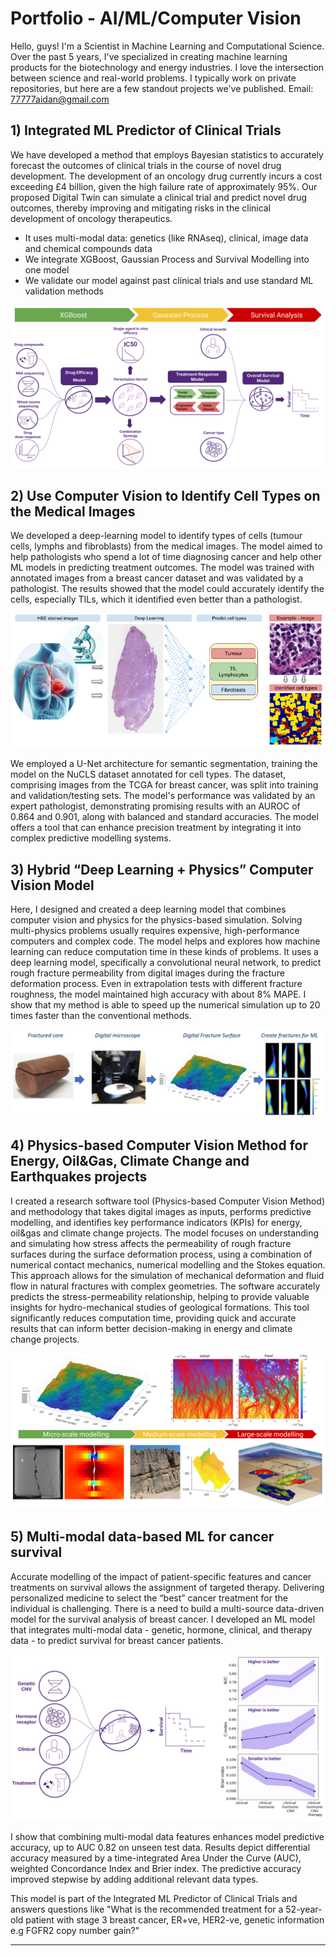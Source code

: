  # Portfolio - AI/ML/Computer Vision 

Hello, guys! I'm a Scientist in Machine Learning and Computational Science. Over the past 5 years, I've specialized in creating machine learning products for the biotechnology and energy industries. I love the intersection between science and real-world problems. I typically work on private repositories, but here are a few standout projects we've published. Email: 77777aidan@gmail.com

## 1) Integrated ML Predictor of Clinical Trials
We have developed a method that employs Bayesian statistics to accurately forecast the outcomes of clinical trials in the course of novel drug development. The development of an oncology drug currently incurs a cost exceeding £4 billion, given the high failure rate of approximately 95%. Our proposed Digital Twin can simulate a clinical trial and predict novel drug outcomes, thereby improving and mitigating risks in the clinical development of oncology therapeutics. 
- It uses multi-modal data: genetics (like RNAseq), clinical, image data and chemical compounds data
- We integrate XGBoost, Gaussian Process and Survival Modelling into one model
- We validate our model against past clinical trials and use standard ML validation methods 

![Predictor_Clinical_Trials](Predictor_Clinical_Trials.png)


## 2) Use Computer Vision to Identify Cell Types on the Medical Images 
We developed a deep-learning model to identify types of cells (tumour cells, lymphs and fibroblasts) from the medical images. The model aimed to help pathologists who spend a lot of time diagnosing cancer and help other ML models in predicting treatment outcomes. The model was trained with annotated images from a breast cancer dataset and was validated by a pathologist. The results showed that the model could accurately identify the cells, especially TILs, which it identified even better than a pathologist. 

![Cell_Type_Identification](Cell_Type_Identification.png)

We employed a U-Net architecture for semantic segmentation, training the model on the NuCLS dataset annotated for cell types. The dataset, comprising images from the TCGA for breast cancer, was split into training and validation/testing sets. The model's performance was validated by an expert pathologist, demonstrating promising results with an AUROC of 0.864 and 0.901, along with balanced and standard accuracies. The model offers a tool that can enhance precision treatment by integrating it into complex predictive modelling systems. 


## 3) Hybrid “Deep Learning + Physics” Computer Vision Model

Here, I designed and created a deep learning model that combines computer vision and physics for the physics-based simulation. Solving multi-physics problems usually requires expensive, high-performance computers and complex code. The model helps and explores how machine learning can reduce computation time in these kinds of problems. It uses a deep learning model, specifically a convolutional neural network, to predict rough fracture permeability from digital images during the fracture deformation process. Even in extrapolation tests with different fracture roughness, the model maintained high accuracy with about 8% MAPE. I show that my method is able to speed up the numerical simulation up to 20 times faster than the conventional methods.

![Deep_Learning_Physics](Deep_Learning_Physics.png)

## 4) Physics-based Computer Vision Method for Energy, Oil&Gas, Climate Change and Earthquakes projects

I created a research software tool (Physics-based Computer Vision Method) and methodology that takes digital images as inputs, performs predictive modelling, and identifies key performance indicators (KPIs) for energy, oil&gas and climate change projects. The model focuses on understanding and simulating how stress affects the permeability of rough fracture surfaces during the surface deformation process, using a combination of numerical contact mechanics, numerical modelling and the Stokes equation. This approach allows for the simulation of mechanical deformation and fluid flow in natural fractures with complex geometries. The software accurately predicts the stress-permeability relationship, helping to provide valuable insights for hydro-mechanical studies of geological formations. This tool significantly reduces computation time, providing quick and accurate results that can inform better decision-making in energy and climate change projects.

<p align="center"> <img src="Physics_based_Computer_Vision.png" alt="Physics_based_Computer_Vision" width="700"> </p>


## 5) Multi-modal data-based ML for cancer survival

Accurate modelling of the impact of patient-specific features and cancer treatments on survival allows the assignment of targeted therapy. Delivering personalized medicine to select the “best” cancer treatment for the individual is challenging. There is a need to build a multi-source data-driven model for the survival analysis of breast cancer. I developed an ML model that integrates multi-modal data - genetic, hormone, clinical, and therapy data - to predict survival for breast cancer patients. 

<p align="center"> <img src="Multi-modal_ML.png" alt="Multi-modal_ML" width="700"> </p>

I show that combining multi-modal data features enhances model predictive accuracy, up to AUC 0.82 on unseen test data. Results depict differential accuracy measured by a time-integrated Area Under the Curve (AUC), weighted Concordance Index and Brier index. The predictive accuracy improved stepwise by adding additional relevant data types. 

This model is part of the Integrated ML Predictor of Clinical Trials and answers questions like "What is the recommended treatment for a 52-year-old patient with stage 3 breast cancer, ER+ve, HER2-ve, genetic information e.g FGFR2 copy number gain?"

--------

<!---
![Multi-modal_ML](Multi-modal_ML.png)
![Physics_based_Computer_Vision](Physics_based_Computer_Vision.png)

ramm777/ramm777 is a ✨ special ✨ repository because its `README.md` (this file) appears on your GitHub profile.
You can click the Preview link to take a look at your changes.
🌱 I’m currently learning more DS to become an expert
--->


